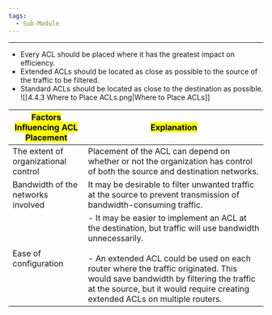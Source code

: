 ```yaml
---
tags:
  - Sub-Module
---
```

---
- Every ACL should be placed where it has the greatest impact on efficiency.
- Extended ACLs should be located as close as possible to the source of the traffic to be filtered.
- Standard ACLs should be located as close to the destination as possible.
![[4.4.3 Where to Place ACLs.png|Where to Place ACLs]]


| <mark class="hltr-yellow">Factors Influencing ACL Placement</mark> | <mark class="hltr-yellow">Explanation</mark>                                                                                                                                                                                                                                                                                        |
| ------------------------------------------------------------------ | ----------------------------------------------------------------------------------------------------------------------------------------------------------------------------------------------------------------------------------------------------------------------------------------------------------------------------------- |
| The extent of organizational control                               | Placement of the ACL can depend on whether or not the organization has control of both the source and destination networks.                                                                                                                                                                                                         |
| Bandwidth of the networks involved                                 | It may be desirable to filter unwanted traffic at the source to prevent transmission of bandwidth-consuming traffic.                                                                                                                                                                                                                |
| Ease of configuration                                              | - It may be easier to implement an ACL at the destination, but traffic will use bandwidth unnecessarily.<br>    <br>- An extended ACL could be used on each router where the traffic originated. This would save bandwidth by filtering the traffic at the source, but it would require creating extended ACLs on multiple routers. |
